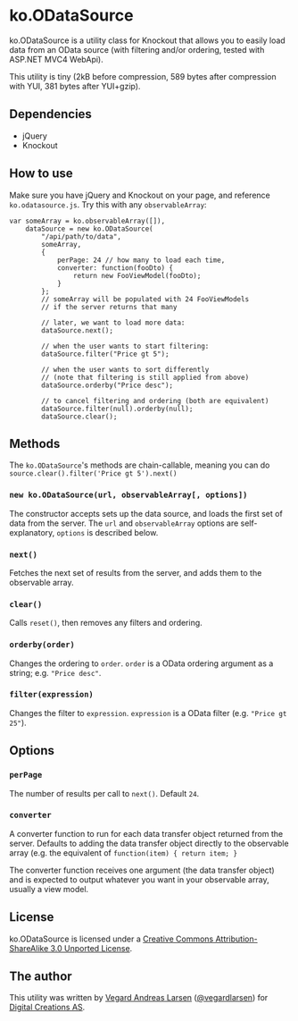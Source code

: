 #  ko.ODataSource
ko.ODataSource is a utility class for Knockout that allows you to easily load data from an OData source (with filtering and/or ordering, tested with ASP.NET MVC4 WebApi).

This utility is tiny (2kB before compression, 589 bytes after compression with YUI, 381 bytes after YUI+gzip).

## Dependencies

- jQuery
- Knockout

## How to use

Make sure you have jQuery and Knockout on your page, and reference `ko.odatasource.js`. Try this with any `observableArray`:

    var someArray = ko.observableArray([]),
        dataSource = new ko.ODataSource(
            "/api/path/to/data", 
            someArray,
            {
                perPage: 24 // how many to load each time,
                converter: function(fooDto) {
                    return new FooViewModel(fooDto);
                }
            };
            // someArray will be populated with 24 FooViewModels
            // if the server returns that many
            
            // later, we want to load more data:
            dataSource.next();
            
            // when the user wants to start filtering:
            dataSource.filter("Price gt 5");
            
            // when the user wants to sort differently
            // (note that filtering is still applied from above)
            dataSource.orderby("Price desc");
            
            // to cancel filtering and ordering (both are equivalent)
            dataSource.filter(null).orderby(null);
            dataSource.clear();

## Methods
The `ko.ODataSource`'s methods are chain-callable, meaning you can do `source.clear().filter('Price gt 5').next()`

### `new ko.ODataSource(url, observableArray[, options])`
The constructor accepts sets up the data source, and loads the first set of data from the server. The `url` and `observableArray` options are self-explanatory, `options` is described below.

### `next()`
Fetches the next set of results from the server, and adds them to the observable array.

### `clear()`
Calls `reset()`, then removes any filters and ordering.

### `orderby(order)`
Changes the ordering to `order`. `order` is a OData ordering argument as a string; e.g. `"Price desc"`.

### `filter(expression)`
Changes the filter to `expression`. `expression` is a OData filter (e.g. `"Price gt 25"`).

## Options

### `perPage`
The number of results per call to `next()`. Default `24`.

### `converter`
A converter function to run for each data transfer object returned from the server. Defaults to adding the data transfer object directly to the observable array (e.g. the equivalent of `function(item) { return item; }`

The converter function receives one argument (the data transfer object) and is expected to output whatever you want in your observable array, usually a view model.

## License

ko.ODataSource  is licensed under a [Creative Commons Attribution-ShareAlike 3.0 Unported License](http://creativecommons.org/licenses/by-sa/3.0/).

## The author

This utility was written by [Vegard Andreas Larsen](http://vega.rd.no) ([@vegardlarsen](http://twitter.com/vegardlarsen)) for [Digital Creations AS](http://www.digitalcreations.no).